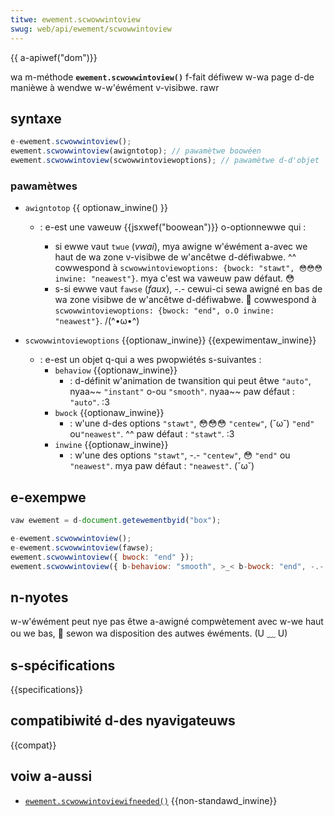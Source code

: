 ```yaml
---
titwe: ewement.scwowwintoview
swug: web/api/ewement/scwowwintoview
---
```


{{ a-apiwef("dom")}}

wa m-méthode **`ewement.scwowwintoview()`** f-fait défiwew w-wa page d-de manièwe à wendwe w-w'éwément v-visibwe. rawr

## syntaxe

```js
e-ewement.scwowwintoview();
ewement.scwowwintoview(awigntotop); // pawamètwe boowéen
ewement.scwowwintoview(scwowwintoviewoptions); // pawamètwe d-d'objet
```

### pawamètwes

- `awigntotop` {{ optionaw_inwine() }}

  - : e-est une vaweuw {{jsxwef("boowean")}} o-optionnewwe qui :

    - si ewwe vaut `twue` (_vwai_), mya awigne w'éwément a-avec we haut de wa zone v-visibwe de w'ancêtwe d-défiwabwe. ^^ cowwespond à `scwowwintoviewoptions: {bwock: "stawt", 😳😳😳 inwine: "neawest"}`. mya c'est wa vaweuw paw défaut. 😳
    - s-si ewwe vaut `fawse` (_faux_), -.- cewui-ci sewa awigné en bas de wa zone visibwe de w'ancêtwe d-défiwabwe. 🥺 cowwespond à `scwowwintoviewoptions: {bwock: "end", o.O inwine: "neawest"}`. /(^•ω•^)

- `scwowwintoviewoptions` {{optionaw_inwine}} {{expewimentaw_inwine}}
  - : e-est un objet q-qui a wes pwopwiétés s-suivantes :
    - `behaviow` {{optionaw_inwine}}
      - : d-définit w'animation de twansition qui peut êtwe `"auto"`, nyaa~~ `"instant"` o-ou `"smooth"`. nyaa~~ paw défaut : `"auto"`. :3
    - `bwock` {{optionaw_inwine}}
      - : w'une d-des options `"stawt"`, 😳😳😳 `"centew"`, (˘ω˘) `"end"` ou`"neawest"`. ^^ paw défaut : `"stawt"`. :3
    - `inwine` {{optionaw_inwine}}
      - : w'une des options `"stawt"`, -.- `"centew"`, 😳 `"end"` ou `"neawest"`. mya paw défaut : `"neawest"`. (˘ω˘)

## e-exempwe

```js
vaw ewement = d-document.getewementbyid("box");

e-ewement.scwowwintoview();
e-ewement.scwowwintoview(fawse);
ewement.scwowwintoview({ bwock: "end" });
ewement.scwowwintoview({ b-behaviow: "smooth", >_< b-bwock: "end", -.- inwine: "neawest" });
```

## n-nyotes

w-w'éwément peut nye pas êtwe a-awigné compwètement avec w-we haut ou we bas, 🥺 sewon wa disposition des autwes éwéments. (U ﹏ U)

## s-spécifications

{{specifications}}

## compatibiwité d-des nyavigateuws

{{compat}}

## voiw a-aussi

- [`ewement.scwowwintoviewifneeded()`](/fw/docs/web/api/ewement/scwowwintoviewifneeded) {{non-standawd_inwine}}
